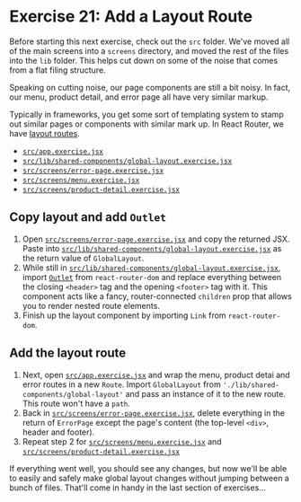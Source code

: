 # Exercise 21: Add a Layout Route

Before starting this next exercise, check out the `src` folder. We've moved all of the main screens into a `screens` directory, and moved the rest of the files into the `lib` folder. This helps cut down on some of the noise that comes from a flat filing structure.

Speaking on cutting noise, our page components are still a bit noisy. In fact, our menu, product detail, and error page all have very similar markup.

Typically in frameworks, you get some sort of templating system to stamp out similar pages or components with similar mark up. In React Router, we have [layout routes](https://reactrouter.com/en/main/route/route#layout-routes).

- [`src/app.exercise.jsx`](./src/app.exercise.jsx)
- [`src/lib/shared-components/global-layout.exercise.jsx`](./src/lib/shared-components/global-layout.exercise.jsx)
- [`src/screens/error-page.exercise.jsx`](./src/screens/error-page.exercise.jsx)
- [`src/screens/menu.exercise.jsx`](./src/screens/menu.exercise.jsx)
- [`src/screens/product-detail.exercise.jsx`](./src/screens/product-detail.exercise.jsx)

## Copy layout and add `Outlet`

1. Open [`src/screens/error-page.exercise.jsx`](./src/screens/error-page.exercise.jsx) and copy the returned JSX. Paste into [`src/lib/shared-components/global-layout.exercise.jsx`](./src/lib/shared-components/global-layout.exercise.jsx) as the return value of `GlobalLayout`.
2. While still in [`src/lib/shared-components/global-layout.exercise.jsx`](./src/lib/shared-components/global-layout.exercise.jsx), import [`Outlet`](https://reactrouter.com/en/main/components/outlet#outlet) from `react-router-dom` and replace everything between the closing `<header>` tag and the opening `<footer>` tag with it. This component acts like a fancy, router-connected `children` prop that allows you to render nested route elements.
3. Finish up the layout component by importing `Link` from `react-router-dom`.

## Add the layout route

1. Next, open [`src/app.exercise.jsx`](./src/app.exercise.jsx) and wrap the menu, product detai and error routes in a new `Route`. Import `GlobalLayout` from `'./lib/shared-components/global-layout'` and pass an instance of it to the new route. This route won't have a `path`.
2. Back in [`src/screens/error-page.exercise.jsx`](./src/screens/error-page.exercise.jsx), delete everything in the return of `ErrorPage` except the page's content (the top-level `<div>`, header and footer).
3. Repeat step 2 for [`src/screens/menu.exercise.jsx`](./src/screens/menu.exercise.jsx) and [`src/screens/product-detail.exercise.jsx`](./src/screens/product-detail.exercise.jsx)

If everything went well, you should see any changes, but now we'll be able to easily and safely make global layout changes without jumping between a bunch of files. That'll come in handy in the last section of exercises...